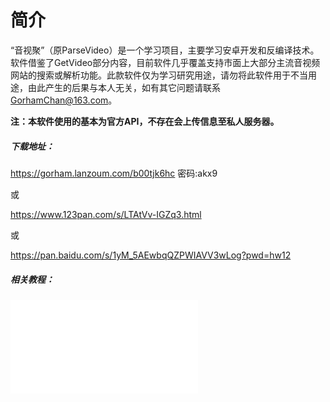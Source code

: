 # 简介

“音视聚”（原ParseVideo）是一个学习项目，主要学习安卓开发和反编译技术。软件借鉴了GetVideo部分内容，目前软件几乎覆盖支持市面上大部分主流音视频网站的搜索或解析功能。此款软件仅为学习研究用途，请勿将此软件用于不当用途，由此产生的后果与本人无关，如有其它问题请联系[GorhamChan@163.com](mailto:GorhamChan@163.com)。

**注：本软件使用的基本为官方API，不存在会上传信息至私人服务器。**

##### 下载地址：

https://gorham.lanzoum.com/b00tjk6hc 密码:akx9

或

https://www.123pan.com/s/LTAtVv-IGZq3.html

或

https://pan.baidu.com/s/1yM_5AEwbqQZPWIAVV3wLog?pwd=hw12 

##### 相关教程：

<iframe src="//player.bilibili.com/player.html?isOutside=true&aid=113900787865446&bvid=BV1ggfDYLELW&cid=28112522780&p=1" scrolling="no" border="0" frameborder="no" framespacing="0" allowfullscreen="true"></iframe>



